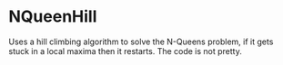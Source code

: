 NQueenHill
==========
Uses a hill climbing algorithm to solve the N-Queens problem, if it gets stuck in a local maxima then it restarts.  The code is not pretty.
